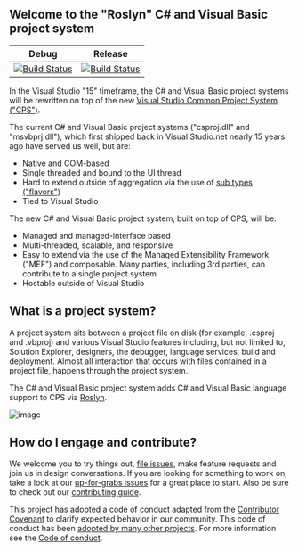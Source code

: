 ## Welcome to the "Roslyn" C# and Visual Basic project system

|Debug|Release|
|:--:|:--:|
|[![Build Status](http://dotnet-ci.cloudapp.net/job/dotnet_roslyn-project-system/job/master/job/windows_debug/badge/icon)](http://dotnet-ci.cloudapp.net/job/dotnet_roslyn-project-system/job/master/job/windows_debug/)|[![Build Status](http://dotnet-ci.cloudapp.net/job/dotnet_roslyn-project-system/job/master/job/windows_release/badge/icon)](http://dotnet-ci.cloudapp.net/job/dotnet_roslyn-project-system/job/master/job/windows_release/)|

In the Visual Studio "15" timeframe, the C# and Visual Basic project systems will be rewritten on top of the new [Visual Studio Common Project System ("CPS")](https://blogs.msdn.microsoft.com/visualstudio/2015/06/02/introducing-the-project-system-extensibility-preview/).

The current C# and Visual Basic project systems ("csproj.dll" and "msvbprj.dll"), which first shipped back in Visual Studio.net nearly 15 years ago have served us well, but are:

- Native and COM-based
- Single threaded and bound to the UI thread
- Hard to extend outside of aggregation via the use of [sub types ("flavors")](https://msdn.microsoft.com/en-us/library/bb166488.aspx)
- Tied to Visual Studio

The new C# and Visual Basic project system, built on top of CPS, will be:

- Managed and managed-interface based
- Multi-threaded, scalable, and responsive
- Easy to extend via the use of the  Managed Extensibility Framework ("MEF") and composable. Many parties, including 3rd parties, can contribute to a single project system
- Hostable outside of Visual Studio

## What is a project system?
A project system sits between a project file on disk (for example, .csproj and .vbproj) and various Visual Studio features including, but not limited to, Solution Explorer, designers, the debugger, language services, build and deployment. Almost all interaction that occurs with files contained in a project file, happens through the project system.

The C# and Visual Basic project system adds C# and Visual Basic language support to CPS via [Roslyn](http://github.com/dotnet/roslyn).

![image](https://cloud.githubusercontent.com/assets/1103906/14901076/73454a6a-0d48-11e6-8478-472474d55824.png)

## How do I engage and contribute?
We welcome you to try things out, [file issues](https://github.com/dotnet/roslyn/issues), make feature requests and join us in design conversations. If you are looking for something to work on, take a look at our [up-for-grabs issues](https://github.com/dotnet/roslyn/issues?q=is%3Aopen+is%3Aissue+label%3A%22Area-Project+System%22+label%3A%22Up+for+Grabs%22) for a great place to start. Also be sure to check out our [contributing guide](CONTRIBUTING.md).

This project has adopted a code of conduct adapted from the [Contributor Covenant](http://contributor-covenant.org/) to clarify expected behavior in our community. This code of conduct has been [adopted by many other projects](http://contributor-covenant.org/adopters/). For more information see the [Code of conduct](http://www.dotnetfoundation.org/code-of-conduct).
